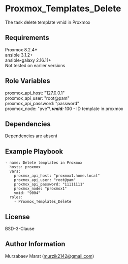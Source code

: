 Proxmox_Templates_Delete
=========

The task delete template vmid in Proxmox

Requirements
------------

Proxmox 8.2.4+\
ansible 3.1.2+\
ansible-galaxy 2.16.11+\
Not tested on earlier versions

Role Variables
--------------

proxmox_api_host: "127.0.0.1"\
proxmox_api_user: "root@pam"\
proxmox_api_password: "password"\
proxmox_node: "pve"\ 
___vmid:___ 100 - ID template in proxmox

Dependencies
------------

Dependencies are absent

Example Playbook
----------------

```
- name: Delete templates in Proxmox
  hosts: proxmox
  vars:
    proxmox_api_host: "proxmox1.home.local"
    proxmox_api_user: "root@pam"
    proxmox_api_password: "11111111"
    proxmox_node: "proxmox1" 
    vmid: "9004"
  roles:
    - Proxmox_Templates_Delete
```

License
-------

BSD-3-Clause

Author Information
------------------

Murzabaev Marat (murzik2142@gmail.com)
